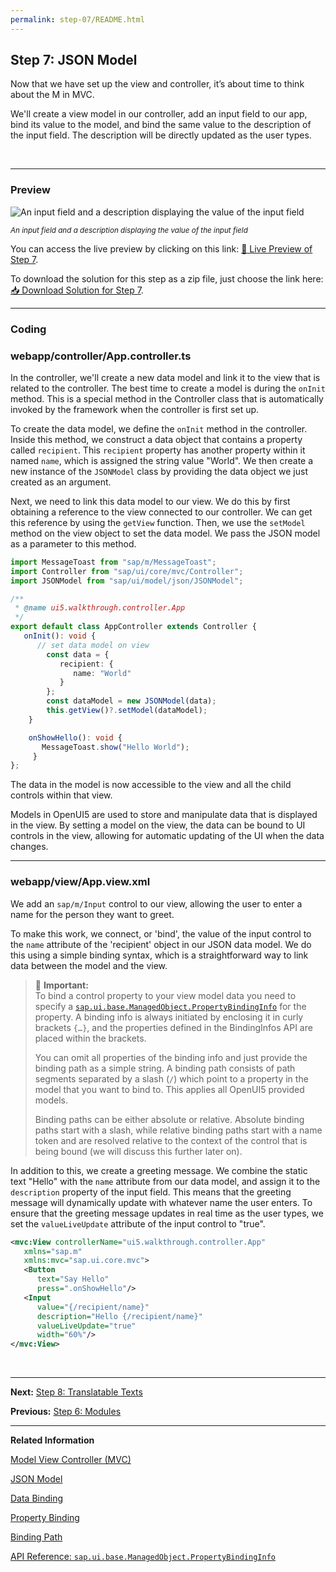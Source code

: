 ```yaml
---
permalink: step-07/README.html
---
```


## Step 7: JSON Model

Now that we have set up the view and controller, it’s about time to think about the M in MVC.

We'll create a view model in our controller, add an input field to our app, bind its value to the model, and bind the same value to the description of the input field. The description will be directly updated as the user types.

&nbsp;

***

### Preview

![](https://sdk.openui5.org/docs/topics/loioafc105517a644407bd90662e3d94ea01_LowRes.png "An input field and a description displaying the value of the input field")

<sup>*An input field and a description displaying the value of the input field*</sup>

You can access the live preview by clicking on this link: [🔗 Live Preview of Step 7](https://sap-samples.github.io/ui5-typescript-walkthrough/step-07/index-cdn.html).

To download the solution for this step as a zip file, just choose the link here: [📥 Download Solution for Step 7](https://sap-samples.github.io/ui5-typescript-walkthrough/ui5-typescript-walkthrough-step-07.zip).

***

### Coding

### webapp/controller/App.controller.ts

In the controller, we'll create a new data model and link it to the view that is related to the controller. The best time to create a model is during the `onInit` method. This is a special method in the Controller class that is automatically invoked by the framework when the controller is first set up.

To create the data model, we define the `onInit` method in the controller. Inside this method, we construct a data object that contains a property called `recipient`. This `recipient` property has another property within it named `name`, which is assigned the string value "World". We then create a new instance of the `JSONModel` class by providing the data object we just created as an argument.

Next, we need to link this data model to our view. We do this by first obtaining a reference to the view connected to our controller. We can get this reference by using the `getView` function. Then, we use the `setModel` method on the view object to set the data model. We pass the JSON model as a parameter to this method.


```ts
import MessageToast from "sap/m/MessageToast";
import Controller from "sap/ui/core/mvc/Controller";
import JSONModel from "sap/ui/model/json/JSONModel";

/**
 * @name ui5.walkthrough.controller.App
 */
export default class AppController extends Controller {
   onInit(): void {
      // set data model on view
        const data = {
           recipient: {
              name: "World"
           }
        };
        const dataModel = new JSONModel(data);
        this.getView()?.setModel(dataModel);
    }

    onShowHello(): void {
       MessageToast.show("Hello World");
     }
};

```

The data in the model is now accessible to the view and all the child controls within that view.

Models in OpenUI5 are used to store and manipulate data that is displayed in the view. By setting a model on the view, the data can be bound to UI controls in the view, allowing for automatic updating of the UI when the data changes. 

***

### webapp/view/App.view.xml

We add an `sap/m/Input` control to our view, allowing the user to enter a name for the person they want to greet.

To make this work, we connect, or 'bind', the value of the input control to the `name` attribute of the 'recipient' object in our JSON data model. We do this using a simple binding syntax, which is a straightforward way to link data between the model and the view. 

> 📌 **Important:** <br>
> To bind a control property to your view model data you need to specify a [`sap.ui.base.ManagedObject.PropertyBindingInfo`](https://sdk.openui5.org/api/sap.ui.base.ManagedObject.PropertyBindingInfo) for the property. A binding info is always initiated by enclosing it in curly brackets `{…}`, and the properties defined in the BindingInfos API are placed within the brackets.
>
> You can omit all properties of the binding info and just provide the binding path as a simple string. A binding path consists of path segments separated by a slash (`/`) which point to a property in the model that you want to bind to. This applies all OpenUI5 provided models.
>
> Binding paths can be either absolute or relative. Absolute binding paths start with a slash, while relative binding paths start with a name token and are resolved relative to the context of the control that is being bound (we will discuss this further later on).

In addition to this, we create a greeting message. We combine the static text "Hello" with the `name` attribute from our data model, and assign it to the `description` property of the input field. This means that the greeting message will dynamically update with whatever name the user enters. To ensure that the greeting message updates in real time as the user types, we set the `valueLiveUpdate` attribute of the input control to "true".

```xml
<mvc:View controllerName="ui5.walkthrough.controller.App"
   xmlns="sap.m"
   xmlns:mvc="sap.ui.core.mvc">
   <Button
      text="Say Hello"
      press=".onShowHello"/>
   <Input
      value="{/recipient/name}"
      description="Hello {/recipient/name}"
      valueLiveUpdate="true"
      width="60%"/>    
</mvc:View>
```

&nbsp;

***

**Next:** [Step 8: Translatable Texts](../step-08/README.html "In this step we move the texts of our UI to a separate resource file.")

**Previous:** [Step 6: Modules](../step-06/README.html "In OpenUI5, resources are often referred to as modules. In this step, we replace the alert from the last exercise with a proper Message Toast from the `sap.m` library.")

***

**Related Information**  

[Model View Controller \(MVC\)](https://sdk.openui5.org/topic/91f233476f4d1014b6dd926db0e91070.html "The Model View Controller (MVC) concept is used in OpenUI5 to separate the representation of information from the user interaction. This separation facilitates development and the changing of parts independently.")

[JSON Model](https://sdk.openui5.org/topic/96804e3315ff440aa0a50fd290805116.html#loio96804e3315ff440aa0a50fd290805116 "The JSON model can be used to bind controls to JavaScript object data, which is usually serialized in the JSON format.")

[Data Binding](https://sdk.openui5.org/topic/68b9644a253741e8a4b9e4279a35c247.html "You use data binding to bind UI elements to data sources to keep the data in sync and allow data editing on the UI.")

[Property Binding](https://sdk.openui5.org/topic/91f0652b6f4d1014b6dd926db0e91070.html "With property binding, you can initialize properties of a control automatically and update them based on the data of the model.")

[Binding Path](https://ui5.sap.com/#/topic/2888af49635949eca14fa326d04833b9.html "Binding paths address the different properties and lists in a model and define how a node in the hierarchical data tree can be found.")

[API Reference: `sap.ui.base.ManagedObject.PropertyBindingInfo`](https://sdk.openui5.org/api/sap.ui.base.ManagedObject.PropertyBindingInfo "Configuration for the binding of a managed property.")